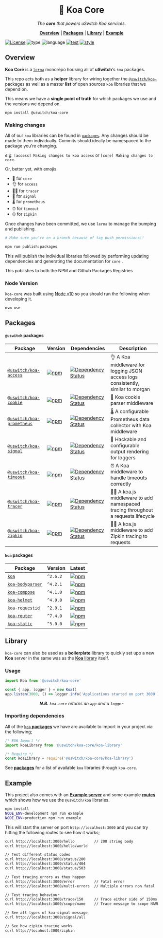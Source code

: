 <h1 align="center">🎾 Koa Core</h1>

<p align="center">
  <i>
    The <b>core</b> that powers uSwitch Koa services.
  </i>
</p>

<p align="center">
  <b><a href="#overview">Overview</a></b>
  |
  <b><a href="#packages">Packages</a></b>
  |
  <b><a href="#library">Library</a></b>
  |
  <b><a href="#example">Example</a></b>
</p>

[![License](https://img.shields.io/github/license/mashape/apistatus.svg?style=for-the-badge)]()
![type](https://img.shields.io/badge/⚡-library-c45366.svg?style=for-the-badge)
![language](https://img.shields.io/badge/❤-Node-da776c.svg?style=for-the-badge)
[![test](https://img.shields.io/badge/🔬-Jest-e9a279.svg?style=for-the-badge)](https://facebook.github.io/jest/)
[![style](https://img.shields.io/badge/🎨-Standard-e4ca93.svg?style=for-the-badge)](https://standardjs.com)

## Overview

**Koa Core** is a [`lerna`](https://github.com/lerna/lerna) monorepo
housing all of **uSwitch**'s `koa` packages.

This repo acts both as a **helper** library for wiring together the
[`@uswitch/koa-`](https://github.com/uswitch/koa-core/tree/master/packages) packages as well as a master **list** of open sources
`koa` libraries that we depend on.

This means we have a **single point of truth** for which packages we use
and the versions we depend on.

```
npm install @uswitch/koa-core
```

### Making changes

All of our `koa` libraries can be found in
[`packages`](https://github.com/uswitch/koa-core/tree/master/packages). Any
changes should be made to them individually. Commits should ideally be
namespaced to the package you're changing.

_e.g._ `[access] Making changes to koa access` or `[core] Making
changes to core.`

Or, better yet, with emojis

* 🎾 for `core`
* 👌 for `access`
* 🕵️‍♀️ for `tracer`
* 🚦 for `signal`
* 🌡️ for `prometheus`
* ⏰ for `timeout`
* 🤐 for `zipkin`

Once changes have been committed, we use `lerna` to manage the bumping
and publishing.

```sh
# Make sure you're on a branch because of tag push permissions!!

npm run publish:packages
```

This will publish the individual libraries followed by performing
updating dependencies and generating the documentation for `core` .

This publishes to both the NPM and Github Packages Registries

### Node Version

<!-- FIXME: Node version 10 is very old and should be fixed -->
`koa-core` was built using [Node v10](./nvmrc) so you should run the
following when developing it.

```sh
nvm use
```


## Packages

#### `@uswitch` packages

<!-- DO NOT REMOVE - This is generated documentation  -->
<!-- [doc-list-packages-internal:start] -->
<!-- Generated Mon Sep 11 2023 15:40:02 GMT+0100 (British Summer Time) -->
| Package | Version | Dependencies | Description |
|--|--|--|--|
| [`@uswitch/koa-access`](https://www.npmjs.com/package/@uswitch/koa-access) | [![npm](https://img.shields.io/npm/v/@uswitch/koa-access.svg?maxAge=2592000)](https://www.npmjs.com/package/@uswitch/koa-access) | [![Dependency Status](https://david-dm.org/@uswitch/koa-access.svg?path=packages/@uswitch/koa-access)](https://david-dm.org/@uswitch/koa-access?path=packages/@uswitch/koa-access) | 👌 A Koa middleware for logging JSON access logs consistently, similar to morgan |
| [`@uswitch/koa-cookie`](https://www.npmjs.com/package/@uswitch/koa-cookie) | [![npm](https://img.shields.io/npm/v/@uswitch/koa-cookie.svg?maxAge=2592000)](https://www.npmjs.com/package/@uswitch/koa-cookie) | [![Dependency Status](https://david-dm.org/@uswitch/koa-cookie.svg?path=packages/@uswitch/koa-cookie)](https://david-dm.org/@uswitch/koa-cookie?path=packages/@uswitch/koa-cookie) | 🍪 Koa cookie parser middleware |
| [`@uswitch/koa-prometheus`](https://www.npmjs.com/package/@uswitch/koa-prometheus) | [![npm](https://img.shields.io/npm/v/@uswitch/koa-prometheus.svg?maxAge=2592000)](https://www.npmjs.com/package/@uswitch/koa-prometheus) | [![Dependency Status](https://david-dm.org/@uswitch/koa-prometheus.svg?path=packages/@uswitch/koa-prometheus)](https://david-dm.org/@uswitch/koa-prometheus?path=packages/@uswitch/koa-prometheus) | 🌡️ A configurable Prometheus data collector with Koa middleware |
| [`@uswitch/koa-signal`](https://www.npmjs.com/package/@uswitch/koa-signal) | [![npm](https://img.shields.io/npm/v/@uswitch/koa-signal.svg?maxAge=2592000)](https://www.npmjs.com/package/@uswitch/koa-signal) | [![Dependency Status](https://david-dm.org/@uswitch/koa-signal.svg?path=packages/@uswitch/koa-signal)](https://david-dm.org/@uswitch/koa-signal?path=packages/@uswitch/koa-signal) | 🚦 Hackable and configurable output rendering for loggers |
| [`@uswitch/koa-timeout`](https://www.npmjs.com/package/@uswitch/koa-timeout) | [![npm](https://img.shields.io/npm/v/@uswitch/koa-timeout.svg?maxAge=2592000)](https://www.npmjs.com/package/@uswitch/koa-timeout) | [![Dependency Status](https://david-dm.org/@uswitch/koa-timeout.svg?path=packages/@uswitch/koa-timeout)](https://david-dm.org/@uswitch/koa-timeout?path=packages/@uswitch/koa-timeout) | ⏰ A Koa middleware to handle timeouts correctly |
| [`@uswitch/koa-tracer`](https://www.npmjs.com/package/@uswitch/koa-tracer) | [![npm](https://img.shields.io/npm/v/@uswitch/koa-tracer.svg?maxAge=2592000)](https://www.npmjs.com/package/@uswitch/koa-tracer) | [![Dependency Status](https://david-dm.org/@uswitch/koa-tracer.svg?path=packages/@uswitch/koa-tracer)](https://david-dm.org/@uswitch/koa-tracer?path=packages/@uswitch/koa-tracer) | 🕵️‍♀️ A koa.js middleware to add namespaced tracing throughout a requests lifecycle |
| [`@uswitch/koa-zipkin`](https://www.npmjs.com/package/@uswitch/koa-zipkin) | [![npm](https://img.shields.io/npm/v/@uswitch/koa-zipkin.svg?maxAge=2592000)](https://www.npmjs.com/package/@uswitch/koa-zipkin) | [![Dependency Status](https://david-dm.org/@uswitch/koa-zipkin.svg?path=packages/@uswitch/koa-zipkin)](https://david-dm.org/@uswitch/koa-zipkin?path=packages/@uswitch/koa-zipkin) | 🕵️‍♀️ A koa.js middleware to add Zipkin tracing to requests |
<!-- [doc-list-packages-internal:end] -->
<!-- DO NOT REMOVE - This is generated documentation -->


#### `koa` packages
<!-- DO NOT REMOVE - This is generated documentation  -->
<!-- [doc-list-packages:start] -->
<!-- Generated Mon Sep 11 2023 15:40:02 GMT+0100 (British Summer Time) -->
| Package | Version | Latest |
|--|--|--|
| [`koa`](https://www.npmjs.com/package/koa) | `^2.6.2` | [![npm](https://img.shields.io/npm/v/koa.svg?maxAge=2592000)](https://www.npmjs.com/package/koa) |
| [`koa-bodyparser`](https://www.npmjs.com/package/koa-bodyparser) | `^4.2.1` | [![npm](https://img.shields.io/npm/v/koa-bodyparser.svg?maxAge=2592000)](https://www.npmjs.com/package/koa-bodyparser) |
| [`koa-compose`](https://www.npmjs.com/package/koa-compose) | `^4.1.0` | [![npm](https://img.shields.io/npm/v/koa-compose.svg?maxAge=2592000)](https://www.npmjs.com/package/koa-compose) |
| [`koa-helmet`](https://www.npmjs.com/package/koa-helmet) | `^4.0.0` | [![npm](https://img.shields.io/npm/v/koa-helmet.svg?maxAge=2592000)](https://www.npmjs.com/package/koa-helmet) |
| [`koa-requestid`](https://www.npmjs.com/package/koa-requestid) | `^2.0.1` | [![npm](https://img.shields.io/npm/v/koa-requestid.svg?maxAge=2592000)](https://www.npmjs.com/package/koa-requestid) |
| [`koa-router`](https://www.npmjs.com/package/koa-router) | `^7.4.0` | [![npm](https://img.shields.io/npm/v/koa-router.svg?maxAge=2592000)](https://www.npmjs.com/package/koa-router) |
| [`koa-static`](https://www.npmjs.com/package/koa-static) | `^5.0.0` | [![npm](https://img.shields.io/npm/v/koa-static.svg?maxAge=2592000)](https://www.npmjs.com/package/koa-static) |
<!-- [doc-list-packages:end] -->
<!-- DO NOT REMOVE - This is generated documentation -->

## Library

`koa-core` can also be used as a **boilerplate** library to quickly
set upo a new **Koa** server in the same was as the [**Koa**
library](https://github.com/koajs/koa) itself.

### Usage

```js
import Koa from '@uswitch/koa-core'

const { app, logger } = new Koa()
app.listen(3000, () => logger.info('Applications started on port 3000'))
```

<p align="center"><i><b>N.B.</b> <code>koa-core</code> returns an <code>app</code> and a <code>logger</code></i></p>


### Importing dependencies

All of the [`koa` **packages**](#packages) we have are available to import in your
project via the following;

```js
/* ES6 Import */
import koaLibrary from '@uswitch/koa-core/koa-library'

/* Require */
const koaLibrary = require('@uswitch/koa-core/koa-library')
```

See [**packages**](#packages) for a list of available `koa` libraries
through `koa-core`.


## Example

This project also comes with an [**Example
server**](https://github.com/uswitch/koa-core/blob/master/__example__/server.js)
and some example
[**routes**](https://github.com/uswitch/koa-core/blob/master/__example__/server-routes.js)
which shows how we use the `@uswitch/koa` libraries.

```sh
npm install
NODE_ENV=development npm run example
NODE_ENV=production npm run example
```

This will start the server on port `http://localhost:3000` and you can
try hitting the following routes to see how it works;

```sh
curl http://localhost:3000/hello         // 200 string body
curl http://localhost:3000/hello/world

// Test different status codes
curl http://localhost:3000/status/200
curl http://localhost:3000/status/404
curl http://localhost:3000/status/503

// Test tracing errors as they happen
curl http://localhost:3000/error         // Fatal error
curl http://localhost:3000/multi-errors  // Multiple errors non fatal

// Test tracing behaviour
curl http://localhost:3000/trace/150     // Trace either side of 150ms async
curl http://localhost:3000/scope/name    // Trace message to scope NAME

// See all types of koa-signal message
curl http://localhost:3000/signal/all

// See how zipkin tracing works
curl http://locahost:3000/zipkin
```
